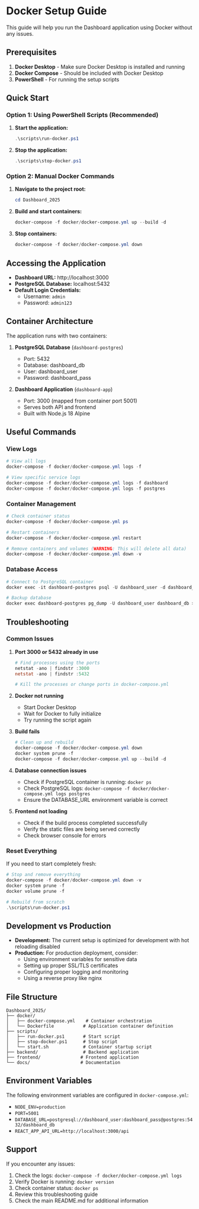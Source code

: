 # Docker Setup Guide

This guide will help you run the Dashboard application using Docker without any issues.

## Prerequisites

1. **Docker Desktop** - Make sure Docker Desktop is installed and running
2. **Docker Compose** - Should be included with Docker Desktop
3. **PowerShell** - For running the setup scripts

## Quick Start

### Option 1: Using PowerShell Scripts (Recommended)

1. **Start the application:**
   ```powershell
   .\scripts\run-docker.ps1
   ```

2. **Stop the application:**
   ```powershell
   .\scripts\stop-docker.ps1
   ```

### Option 2: Manual Docker Commands

1. **Navigate to the project root:**
   ```powershell
   cd Dashboard_2025
   ```

2. **Build and start containers:**
   ```powershell
   docker-compose -f docker/docker-compose.yml up --build -d
   ```

3. **Stop containers:**
   ```powershell
   docker-compose -f docker/docker-compose.yml down
   ```

## Accessing the Application

- **Dashboard URL:** http://localhost:3000
- **PostgreSQL Database:** localhost:5432
- **Default Login Credentials:**
  - Username: `admin`
  - Password: `admin123`

## Container Architecture

The application runs with two containers:

1. **PostgreSQL Database** (`dashboard-postgres`)
   - Port: 5432
   - Database: dashboard_db
   - User: dashboard_user
   - Password: dashboard_pass

2. **Dashboard Application** (`dashboard-app`)
   - Port: 3000 (mapped from container port 5001)
   - Serves both API and frontend
   - Built with Node.js 18 Alpine

## Useful Commands

### View Logs
```powershell
# View all logs
docker-compose -f docker/docker-compose.yml logs -f

# View specific service logs
docker-compose -f docker/docker-compose.yml logs -f dashboard
docker-compose -f docker/docker-compose.yml logs -f postgres
```

### Container Management
```powershell
# Check container status
docker-compose -f docker/docker-compose.yml ps

# Restart containers
docker-compose -f docker/docker-compose.yml restart

# Remove containers and volumes (WARNING: This will delete all data)
docker-compose -f docker/docker-compose.yml down -v
```

### Database Access
```powershell
# Connect to PostgreSQL container
docker exec -it dashboard-postgres psql -U dashboard_user -d dashboard_db

# Backup database
docker exec dashboard-postgres pg_dump -U dashboard_user dashboard_db > backup.sql
```

## Troubleshooting

### Common Issues

1. **Port 3000 or 5432 already in use**
   ```powershell
   # Find processes using the ports
   netstat -ano | findstr :3000
   netstat -ano | findstr :5432
   
   # Kill the processes or change ports in docker-compose.yml
   ```

2. **Docker not running**
   - Start Docker Desktop
   - Wait for Docker to fully initialize
   - Try running the script again

3. **Build fails**
   ```powershell
   # Clean up and rebuild
   docker-compose -f docker/docker-compose.yml down
   docker system prune -f
   docker-compose -f docker/docker-compose.yml up --build -d
   ```

4. **Database connection issues**
   - Check if PostgreSQL container is running: `docker ps`
   - Check PostgreSQL logs: `docker-compose -f docker/docker-compose.yml logs postgres`
   - Ensure the DATABASE_URL environment variable is correct

5. **Frontend not loading**
   - Check if the build process completed successfully
   - Verify the static files are being served correctly
   - Check browser console for errors

### Reset Everything

If you need to start completely fresh:

```powershell
# Stop and remove everything
docker-compose -f docker/docker-compose.yml down -v
docker system prune -f
docker volume prune -f

# Rebuild from scratch
.\scripts\run-docker.ps1
```

## Development vs Production

- **Development:** The current setup is optimized for development with hot reloading disabled
- **Production:** For production deployment, consider:
  - Using environment variables for sensitive data
  - Setting up proper SSL/TLS certificates
  - Configuring proper logging and monitoring
  - Using a reverse proxy like nginx

## File Structure

```
Dashboard_2025/
├── docker/
│   ├── docker-compose.yml    # Container orchestration
│   └── Dockerfile           # Application container definition
├── scripts/
│   ├── run-docker.ps1       # Start script
│   ├── stop-docker.ps1      # Stop script
│   └── start.sh             # Container startup script
├── backend/                 # Backend application
├── frontend/               # Frontend application
└── docs/                   # Documentation
```

## Environment Variables

The following environment variables are configured in `docker-compose.yml`:

- `NODE_ENV=production`
- `PORT=5001`
- `DATABASE_URL=postgresql://dashboard_user:dashboard_pass@postgres:5432/dashboard_db`
- `REACT_APP_API_URL=http://localhost:3000/api`

## Support

If you encounter any issues:

1. Check the logs: `docker-compose -f docker/docker-compose.yml logs`
2. Verify Docker is running: `docker version`
3. Check container status: `docker ps`
4. Review this troubleshooting guide
5. Check the main README.md for additional information 